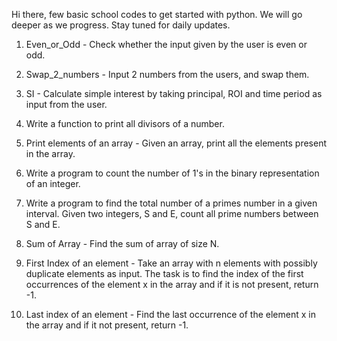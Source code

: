 Hi there, few basic school codes to get started with python. We will go deeper as we progress. Stay tuned for daily updates. 

1. Even_or_Odd - Check whether the input given by the user is even or odd.

2. Swap_2_numbers - Input 2 numbers from the users, and swap them.

3. SI - Calculate simple interest by taking principal, ROI and time period as input from the user.

4. Write a function to print all divisors of a number.

5. Print elements of an array - Given an array, print all the elements present in the array.

6. Write a program to count the number of 1's in the binary representation of an integer.

7. Write a program to find the total number of a primes number in a given interval. Given two integers, S and E, count all prime numbers between S and E.

8. Sum of Array - Find the sum of array of size N.

9. First Index of an element - Take an array with n elements with possibly duplicate elements as input. The task is to find the index of the first occurrences of the element x in the array and if it is not present, return -1.

10. Last index of an element - Find the last occurrence of the element x in the array and if it not present, return -1.
